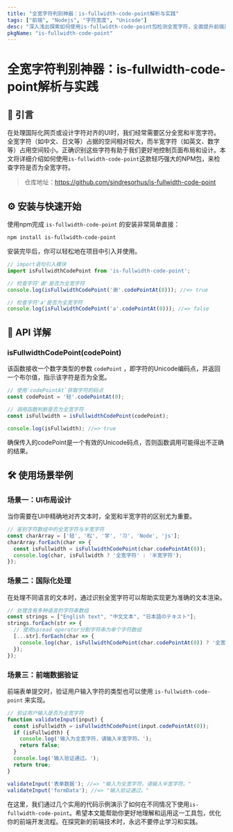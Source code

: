 ```yaml
---
title: "全宽字符判别神器：is-fullwidth-code-point解析与实践"
tags: ["前端", "Nodejs", "字符宽度", "Unicode"]
desc: "深入浅出探索如何使用is-fullwidth-code-point包检测全宽字符，全面提升前端开发技巧。"
pkgName: "is-fullwidth-code-point"
---
```


# 全宽字符判别神器：is-fullwidth-code-point解析与实践

## 🌟 引言

在处理国际化网页或设计字符对齐的UI时，我们经常需要区分全宽和半宽字符。全宽字符（如中文、日文等）占据的空间相对较大，而半宽字符（如英文、数字等）占用空间较小。正确识别这些字符有助于我们更好地控制页面布局和设计。本文将详细介绍如何使用`is-fullwidth-code-point`这款轻巧强大的NPM包，来检查字符是否为全宽字符。

> 仓库地址：https://github.com/sindresorhus/is-fullwidth-code-point

## ⚙️ 安装与快速开始

使用npm完成 `is-fullwidth-code-point` 的安装非常简单直接：

```shell
npm install is-fullwidth-code-point
```

安装完毕后，你可以轻松地在项目中引入并使用。

```javascript
// import语句引入模块
import isFullwidthCodePoint from 'is-fullwidth-code-point';

// 检查字符'谢'是否为全宽字符
console.log(isFullwidthCodePoint('谢'.codePointAt(0))); //=> true

// 检查字符'a'是否为全宽字符
console.log(isFullwidthCodePoint('a'.codePointAt(0))); //=> false
```

## 📖 API 详解

### isFullwidthCodePoint(codePoint)

该函数接收一个数字类型的参数 `codePoint` ，即字符的Unicode编码点，并返回一个布尔值，指示该字符是否为全宽。

```javascript
// 使用`codePointAt`获取字符的码点
const codePoint = '轻'.codePointAt(0);

// 调用函数判断是否为全宽字符
const isFullwidth = isFullwidthCodePoint(codePoint);

console.log(isFullwidth); //=> true
```

确保传入的codePoint是一个有效的Unicode码点，否则函数调用可能得出不正确的结果。

## 🛠️ 使用场景举例

### 场景一：UI布局设计

当你需要在UI中精确地对齐文本时，全宽和半宽字符的区别尤为重要。

```javascript
// 鉴别字符数组中的全宽字符与半宽字符
const charArray = ['轻', '松', '学', '习', 'Node', 'js'];
charArray.forEach(char => {
  const isFullwidth = isFullwidthCodePoint(char.codePointAt(0));
  console.log(char, isFullwidth ? '全宽字符' : '半宽字符');
});
```

### 场景二：国际化处理

在处理不同语言的文本时，通过识别全宽字符可以帮助实现更为准确的文本渲染。

```javascript
// 处理含有多种语言的字符串数组
const strings = ["English text", "中文文本", "日本語のテキスト"];
strings.forEach(str => {
  // 使用spread operator分割字符串为单个字符数组
  [...str].forEach(char => {
    console.log(char, isFullwidthCodePoint(char.codePointAt(0)) ? '全宽' : '半宽');
  });
});
```

### 场景三：前端数据验证

前端表单提交时，验证用户输入字符的类型也可以使用 `is-fullwidth-code-point` 来实现。

```javascript
// 验证用户输入是否为全宽字符
function validateInput(input) {
  const isFullwidth = isFullwidthCodePoint(input.codePointAt(0));
  if (isFullwidth) {
    console.log('输入为全宽字符，请输入半宽字符。');
    return false;
  }
  console.log('输入验证通过。');
  return true;
}

validateInput('表单数据'); //=> "输入为全宽字符，请输入半宽字符。"
validateInput('formData'); //=> "输入验证通过。"
```

在这里，我们通过几个实用的代码示例演示了如何在不同情况下使用`is-fullwidth-code-point`。希望本文能帮助你更好地理解和运用这一工具包，优化你的前端开发流程。在探究新的前端技术时，永远不要停止学习和实践。